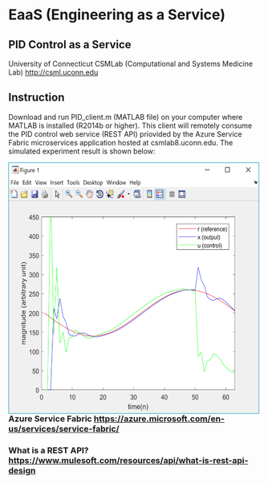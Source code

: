 # EaaS (Engineering as a Service)

## PID Control as a Service
University of Connecticut CSMLab (Computational and Systems Medicine Lab) http://csml.uconn.edu

## Instruction
Download and run PID_client.m (MATLAB file) on your computer where MATLAB is installed (R2014b or higher). This client will remotely consume the PID control web service (REST API) priovided by the Azure Service Fabric microservices application hosted at csmlab8.uconn.edu. The simulated experiment result is shown below:

<img align="left" width="500" height="500" src="screenshots/pid_client.png">



### Azure Service Fabric https://azure.microsoft.com/en-us/services/service-fabric/

### What is a REST API? https://www.mulesoft.com/resources/api/what-is-rest-api-design

